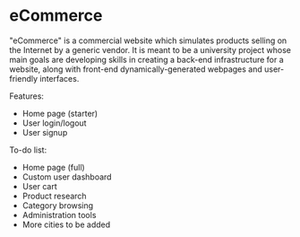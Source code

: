 # eCommerce

"eCommerce" is a commercial website which simulates products selling on the Internet by a generic vendor. It is meant to be a university project whose main goals are developing skills in creating a back-end infrastructure for a website, along with front-end dynamically-generated webpages and user-friendly interfaces.

Features:
 - Home page (starter)
 - User login/logout
 - User signup

To-do list:

 - Home page (full)
 - Custom user dashboard
 - User cart
 - Product research
 - Category browsing
 - Administration tools
 - More cities to be added
